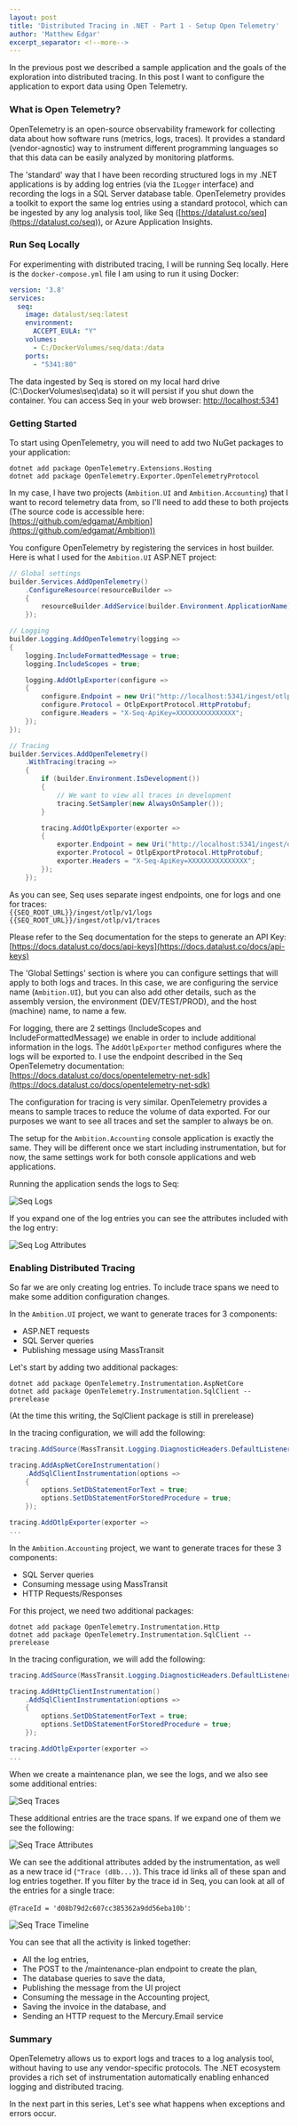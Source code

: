 ```yaml
---
layout: post
title: 'Distributed Tracing in .NET - Part 1 - Setup Open Telemetry'
author: 'Matthew Edgar'
excerpt_separator: <!--more-->
---
```


In the previous post we described a sample application and the goals of the exploration into distributed tracing. In this post I want to configure the application to export data using Open Telemetry.

<!--more-->

### What is Open Telemetry?

OpenTelemetry is an open-source observability framework for collecting data about how software runs (metrics, logs, traces). It provides a standard (vendor-agnostic) way to instrument different programming languages so that this data can be easily analyzed by monitoring platforms. 

The 'standard' way that I have been recording structured logs in my .NET applications is by adding log entries (via the `ILogger` interface) and recording the logs in a SQL Server database table. OpenTelemetry provides a toolkit to export the same log entries using a standard protocol, which can be ingested by any log analysis tool, like Seq ([https://datalust.co/seq](https://datalust.co/seq)), or Azure Application Insights.

### Run Seq Locally

For experimenting with distributed tracing, I will be running Seq locally. Here is the `docker-compose.yml`  file I am using to run it using Docker:

```yml
version: '3.8'
services:
  seq:
    image: datalust/seq:latest
    environment:
      ACCEPT_EULA: "Y"
    volumes:
      - C:/DockerVolumes/seq/data:/data
    ports:
      - "5341:80"
```

The data ingested by Seq is stored on my local hard drive (C:\DockerVolumes\seq\data) so it will persist if you shut down the container. You can access Seq in your web browser: [http://localhost:5341](http://localhost:5341)

### Getting Started

To start using OpenTelemetry, you will need to add two NuGet packages to your application:

```
dotnet add package OpenTelemetry.Extensions.Hosting
dotnet add package OpenTelemetry.Exporter.OpenTelemetryProtocol
```

In my case, I have two projects (`Ambition.UI` and `Ambition.Accounting`) that I want to record telemetry data from, so I'll need to add these to both projects (The source code is accessible here: [https://github.com/edgamat/Ambition](https://github.com/edgamat/Ambition))

You configure OpenTelemetry by registering the services in host builder. Here is what I used for the `Ambition.UI` ASP.NET project:

```csharp
// Global settings
builder.Services.AddOpenTelemetry()
    .ConfigureResource(resourceBuilder =>
    {
        resourceBuilder.AddService(builder.Environment.ApplicationName);
    });

// Logging
builder.Logging.AddOpenTelemetry(logging =>
{
    logging.IncludeFormattedMessage = true;
    logging.IncludeScopes = true;

    logging.AddOtlpExporter(configure =>
    {
        configure.Endpoint = new Uri("http://localhost:5341/ingest/otlp/v1/logs");
        configure.Protocol = OtlpExportProtocol.HttpProtobuf;
        configure.Headers = "X-Seq-ApiKey=XXXXXXXXXXXXXXX";
    });
});

// Tracing
builder.Services.AddOpenTelemetry()
    .WithTracing(tracing =>
    {
        if (builder.Environment.IsDevelopment())
        {
            // We want to view all traces in development
            tracing.SetSampler(new AlwaysOnSampler());
        }

        tracing.AddOtlpExporter(exporter =>
        {
            exporter.Endpoint = new Uri("http://localhost:5341/ingest/otlp/v1/traces");
            exporter.Protocol = OtlpExportProtocol.HttpProtobuf;
            exporter.Headers = "X-Seq-ApiKey=XXXXXXXXXXXXXXX";
        });
    });
```

As you can see, Seq uses separate ingest endpoints, one for logs and one for traces:  
`{{SEQ_ROOT_URL}}/ingest/otlp/v1/logs`
`{{SEQ_ROOT_URL}}/ingest/otlp/v1/traces`

Please refer to the Seq documentation for the steps to generate an API Key: [https://docs.datalust.co/docs/api-keys](https://docs.datalust.co/docs/api-keys)

The 'Global Settings' section is where you can configure settings that will apply to both logs and traces. In this case, we are configuring the service name (`Ambition.UI`), but you can also add other details, such as the assembly version, the environment (DEV/TEST/PROD), and the host (machine) name, to name a few.

For logging, there are 2 settings (IncludeScopes and IncludeFormattedMessage) we enable in order to include additional information in the logs. The `AddOtlpExporter` method configures where the logs will be exported to. I use the endpoint described in the Seq OpenTelemetry documentation: [https://docs.datalust.co/docs/opentelemetry-net-sdk](https://docs.datalust.co/docs/opentelemetry-net-sdk)

The configuration for tracing is very similar. OpenTelemetry provides a means to sample traces to reduce the volume of data exported. For our purposes we want to see all traces and set the sampler to always be on.

The setup for the `Ambition.Accounting` console application is exactly the same. They will be different once we start including instrumentation, but for now, the same settings work for both console applications and web applications.

Running the application sends the logs to Seq:

![Seq Logs](/assets/img/otel-01.png)

If you expand one of the log entries you can see the attributes included with the log entry:

![Seq Log Attributes](/assets/img/otel-02.png)

### Enabling Distributed Tracing

So far we are only creating log entries. To include trace spans we need to make some addition configuration changes.

In the `Ambition.UI` project, we want to generate traces for 3 components:
- ASP.NET requests
- SQL Server queries
- Publishing message using MassTransit

Let's start by adding two additional packages:

```
dotnet add package OpenTelemetry.Instrumentation.AspNetCore
dotnet add package OpenTelemetry.Instrumentation.SqlClient --prerelease
```

(At the time this writing, the SqlClient package is still in prerelease)

In the tracing configuration, we will add the following:

```csharp
tracing.AddSource(MassTransit.Logging.DiagnosticHeaders.DefaultListenerName);

tracing.AddAspNetCoreInstrumentation()
    .AddSqlClientInstrumentation(options =>
    {
        options.SetDbStatementForText = true;
        options.SetDbStatementForStoredProcedure = true;
    });

tracing.AddOtlpExporter(exporter =>
...
```

In the `Ambition.Accounting` project, we want to generate traces for these 3 components:
- SQL Server queries
- Consuming message using MassTransit
- HTTP Requests/Responses

For this project, we need two additional packages:

```
dotnet add package OpenTelemetry.Instrumentation.Http
dotnet add package OpenTelemetry.Instrumentation.SqlClient --prerelease
```

In the tracing configuration, we will add the following:

```csharp
tracing.AddSource(MassTransit.Logging.DiagnosticHeaders.DefaultListenerName);

tracing.AddHttpClientInstrumentation()
    .AddSqlClientInstrumentation(options =>
    {
        options.SetDbStatementForText = true;
        options.SetDbStatementForStoredProcedure = true;
    });

tracing.AddOtlpExporter(exporter =>
...
```

When we create a maintenance plan, we see the logs, and we also see some additional entries:

![Seq Traces](/assets/img/otel-03.png)

These additional entries are the trace spans. If we expand one of them we see the following:

![Seq Trace Attributes](/assets/img/otel-04.png)

We can see the additional attributes added by the instrumentation, as well as a new trace id (`"Trace (d8b...)`). This trace id links all of these span and log entries together. If you filter by the trace id in Seq, you can look at all of the entries for a single trace:

`@TraceId = 'd08b79d2c607cc385362a9dd56eba10b'`:

![Seq Trace Timeline](/assets/img/otel-05.png)

You can see that all the activity is linked together:
- All the log entries,
- The POST to the /maintenance-plan endpoint to create the plan,
- The database queries to save the data,
- Publishing the message from the UI project
- Consuming the message in the Accounting project,
- Saving the invoice in the database, and
- Sending an HTTP request to the Mercury.Email service

### Summary

OpenTelemetry allows us to export logs and traces to a log analysis tool, without having to use any vendor-specific protocols. The .NET ecosystem provides a rich set of instrumentation automatically enabling enhanced logging and distributed tracing.

In the next part in this series, Let's see what happens when exceptions and errors occur.
